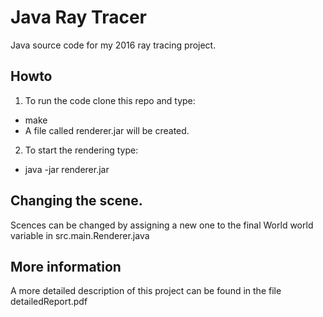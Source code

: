 # Java Ray Tracer
Java source code for my 2016 ray tracing project.

## Howto
1. To run the code clone this repo and type:
 - make
 - A file called renderer.jar will be created.
2. To start the rendering type:
 - java -jar renderer.jar

## Changing the scene.
Scences can be changed by assigning a new one to the 
final World world variable in src.main.Renderer.java

## More information
A more detailed description of this project can be
found in the file detailedReport.pdf
